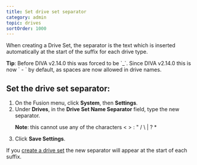 ```yaml
---
title: Set drive set separator
category: admin
topic: drives
sortOrder: 1000
---
```


When creating a Drive Set, the separator is the text which is inserted automatically at the start of the suffix for each drive type.

<p class="tip">
  <strong>Tip</strong>: Before DIVA v2.14.0 this was forced to be `_`. Since DIVA v2.14.0 this is now ` - ` by default, as spaces are now allowed in drive names.
</p>

## Set the drive set separator:

<ol>

  <li>On the Fusion menu, click <strong>System</strong>, then <strong>Settings</strong>.</li>

  <li>
    Under <strong>Drives</strong>, in the <strong>Drive Set Name Separator</strong> field, type the new separator.
    <p class="note"><strong>Note</strong>: this cannot use any of the characters < > : " / \ | ? * </p>
  </li>

  <li>Click <strong>Save Settings</strong>.</li>

</ol>

If you [create a drive set](/v4/admin/create-drive-set.html) the new separator will appear at the start of each suffix.
